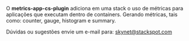O **metrics-app-cs-plugin** adiciona em uma stack o uso de métricas para aplicações que executam dentro de containers. Gerando métricas, tais como: counter, gauge, histogram e summary.

Dúvidas ou sugestões envie um e-mail para: skynet@stackspot.com